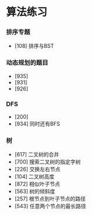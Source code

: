 # 算法练习

### 排序专题

- [108] 排序与BST

### 动态规划的题目

- [935]
- [931]
- [926]

### DFS

- [200]
- [934] 同时还有BFS

### 树

- [617] 二叉树的合并
- [700] 搜索二叉树的指定字树
- [226] 交换左右节点
- [104] 二叉树高度
- [872] 相似叶子节点
- [563] 树的倾斜度
- [257] 根节点到叶子节点的路径
- [543] 任意两个节点的最长路径